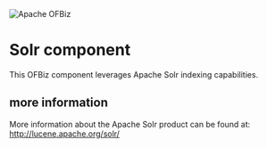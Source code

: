 <img src="https://ofbiz.apache.org/images/ofbiz_logo.png" alt="Apache OFBiz" />

# Solr component
This OFBiz component leverages Apache Solr indexing capabilities.

## more information
More information about the Apache Solr product can be found at: http://lucene.apache.org/solr/
